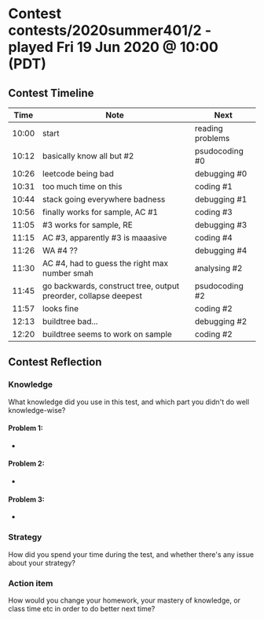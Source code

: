 # Contest contests/2020summer401/2 - played Fri 19 Jun 2020 @ 10:00 (PDT)

## Contest Timeline

| Time | Note | Next |
|----|----|----|
10:00 | start | reading problems
10:12 | basically know all but #2 | psudocoding #0
10:26 | leetcode being bad | debugging #0
10:31 | too much time on this | coding #1
10:44 | stack going everywhere badness | debugging #1
10:56 | finally works for sample, AC #1 | coding #3
11:05 | #3 works for sample, RE | debugging #3
11:15 | AC #3, apparently #3 is maaasive | coding #4
11:26 | WA #4 ?? | debugging #4
11:30 | AC #4, had to guess the right max number smah | analysing #2
11:45 | go backwards, construct tree, output preorder, collapse deepest | psudocoding #2
11:57 | looks fine | coding #2
12:13 | buildtree bad... | debugging #2
12:20 | buildtree seems to work on sample | coding #2

## Contest Reflection

### Knowledge
What knowledge did you use in this test, and which part you didn't do well knowledge-wise?

#### Problem 1:

-

#### Problem 2:

-

#### Problem 3:

-

### Strategy
How did you spend your time during the test, and whether there's any issue about your strategy?

### Action item
How would you change your homework, your mastery of knowledge, or class time etc in order to do better next time?
